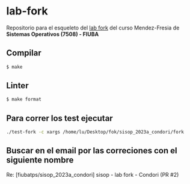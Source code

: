 # lab-fork

Repositorio para el esqueleto del [lab fork](https://fisop.github.io/7508/lab/fork) del curso Mendez-Fresia de **Sistemas Operativos (7508) - FIUBA**

## Compilar

```bash
$ make
```

## Linter

```bash
$ make format
```

## Para correr los test ejecutar
```bash
./test-fork -c xargs /home/lu/Desktop/fok/sisop_2023a_condori/fork

```

## Buscar en el email por las correciones con el siguiente nombre
Re: [fiubatps/sisop_2023a_condori] sisop - lab fork - Condori (PR #2)
